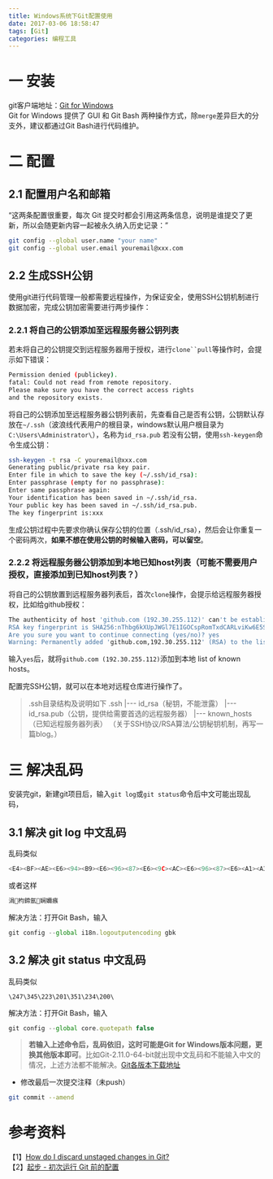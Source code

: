 ```yaml
---
title: Windows系统下Git配置使用
date: 2017-03-06 18:58:47
tags: [Git]
categories: 编程工具
---
```


# 一 安装
git客户端地址：[Git for Windows](https://git-scm.com/download/win)   
Git for Windows 提供了 GUI 和 Git Bash 两种操作方式，除`merge`差异巨大的分支外，建议都通过Git Bash进行代码维护。

# 二 配置   
## 2.1 配置用户名和邮箱
“这两条配置很重要，每次 Git 提交时都会引用这两条信息，说明是谁提交了更新，所以会随更新内容一起被永久纳入历史记录：”
```bash
git config --global user.name "your name"
git config --global user.email youremail@xxx.com
```
## 2.2 生成SSH公钥
使用git进行代码管理一般都需要远程操作，为保证安全，使用SSH公钥机制进行数据加密，完成公钥加密需要进行两步操作：
### 2.2.1 将自己的公钥添加至远程服务器公钥列表
若未将自己的公钥提交到远程服务器用于授权，进行`clone``pull`等操作时，会提示如下错误：
```bash
Permission denied (publickey).
fatal: Could not read from remote repository.
Please make sure you have the correct access rights
and the repository exists.
```
将自己的公钥添加至远程服务器公钥列表前，先查看自己是否有公钥，公钥默认存放在`~/.ssh`（波浪线代表用户的根目录，windows默认用户根目录为`C:\Users\Administrator\`），名称为`id_rsa.pub`
若没有公钥，使用`ssh-keygen`命令生成公钥：
```bash
ssh-keygen -t rsa -C youremail@xxx.com
Generating public/private rsa key pair.
Enter file in which to save the key (~/.ssh/id_rsa):
Enter passphrase (empty for no passphrase):
Enter same passphrase again:
Your identification has been saved in ~/.ssh/id_rsa.
Your public key has been saved in ~/.ssh/id_rsa.pub.
The key fingerprint is:xxx
```
生成公钥过程中先要求你确认保存公钥的位置（.ssh/id_rsa），然后会让你重复一个密码两次，**如果不想在使用公钥的时候输入密码，可以留空**。

### 2.2.2 将远程服务器公钥添加到本地已知host列表（可能不需要用户授权，直接添加到已知host列表？）
将自己的公钥放置到远程服务器列表后，首次`clone`操作，会提示给远程服务器授权，比如给github授权：
```bash
The authenticity of host 'github.com (192.30.255.112)' can't be established.
RSA key fingerprint is SHA256:nThbg6kXUpJWGl7E1IGOCspRomTxdCARLviKw6E5SY8.
Are you sure you want to continue connecting (yes/no)? yes
Warning: Permanently added 'github.com,192.30.255.112' (RSA) to the list of known hosts.
```
输入`yes`后，就将`github.com (192.30.255.112)`添加到本地 list of known hosts。

配置完SSH公钥，就可以在本地对远程仓库进行操作了。

> .ssh目录结构及说明如下
.ssh
|--- id_rsa（秘钥，不能泄露）
|--- id_rsa.pub（公钥，提供给需要首选的远程服务器）
|--- known_hosts（已知远程服务器列表）
（关于SSH协议/RSA算法/公钥秘钥机制，再写一篇blog。）   

# 三 解决乱码   
安装完git，新建git项目后，输入`git log`或`git status`命令后中文可能出现乱码，
## 3.1 解决 git log 中文乱码
乱码类似
```js
<E4><BF><AE><E6><94><B9><E6><96><87><E6><9C><AC><E6><96><87><E6><A1><A3>
```
或者这样
```js
涓枃鍗氬娴嬭瘯
```
解决方法：打开Git Bash，输入
```js
git config --global i18n.logoutputencoding gbk
```
## 3.2 解决 git status 中文乱码
乱码类似
```
\247\345\223\201\351\234\200\
```
解决方法：打开Git Bash，输入
```js
git config --global core.quotepath false
```

> **若输入上述命令后，乱码依旧，这时可能是Git for Windows版本问题，更换其他版本即可**。比如Git-2.11.0-64-bit就出现中文乱码和不能输入中文的情况，上述方法都不能解决。[Git各版本下载地址](https://github.com/git-for-windows/git/tags)    

- 修改最后一次提交注释（未push）

```bash
git commit --amend
```

# 参考资料
【1】[How do I discard unstaged changes in Git?](http://stackoverflow.com/questions/673407/how-do-i-clear-my-local-working-directory-in-git)   
【2】[起步 - 初次运行 Git 前的配置](https://git-scm.com/book/zh/v1/%E8%B5%B7%E6%AD%A5-%E5%88%9D%E6%AC%A1%E8%BF%90%E8%A1%8C-Git-%E5%89%8D%E7%9A%84%E9%85%8D%E7%BD%AE)